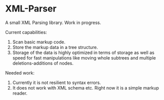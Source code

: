 # XML-Parser
 A small XML Parsing library. Work in progress.  
  
Current capabilities:
 1) Scan basic markup code.
 2) Store the markup data in a tree structure.
 3) Storage of the data is highly optimized in terms of storage as well as speed for fast manipulations like moving whole subtrees and multiple deletions-additions of nodes. 

Needed work:
  1) Currently it is not resilient to syntax errors.
  2) It does not work with XML schema etc. Right now it is a simple markup reader.
